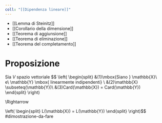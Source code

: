 ```yaml
---
coll: "[[Dipendenza lineare]]"
---
```


- [[Lemma di Steinitz]] 
- [[Corollario della dimensione]]
- [[Teorema di aggiunsione]]
- [[Teorema di eliminazione]]
- [[Teorema del completamento]]

# Proposizione
Sia $V$ spazio vettoriale
$$
\left(
\begin{split}
&(1)\mbox{Siano } \mathbb{X}\ e\ \mathbb{Y} \mbox{ linearmente indipendenti} \\
&(2)\mathbb{X} \subseteq(\mathbb{Y})\\
&(3)Card(\mathbb{X}) = Card(\mathbb{Y})
\end{split}
\right)

\Rightarrow

\left(
\begin{split}
L(\mathbb{X}) = L(\mathbb{Y})
\end{split}
\right)$$
#dimostrazione-da-fare 